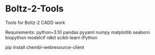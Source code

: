 # Boltz-2-Tools
Tools for Boltz-2 CADD work

Requirements:
python=3.10
pandas
pyyaml
numpy
matplotlib
seaborn
biopython
modelcif
rdkit
scikit-learn
iPython

pip install chembl-webresource-client


